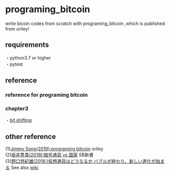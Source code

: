 # programing_bitcoin
write bicoin codes from scratch with programing_bitcoin ,which is published from oriley!
## requirements  
・python3.7 or higher  
・pytest  

## reference  
### reference for programing bitcoin
### chapter3  
・[bit shifting](https://qiita.com/7shi/items/41d262ca11ea16d85abc)

## other reference
(1)[Jimmy Song(2019):programing bitcoin](https://www.amazon.co.jp/Programming-Bitcoin-Learn-Program-Scratch/dp/1492031496)  oriley  
(2)[坂井豊貴(2019):暗号通貨 vs 国家](https://www.amazon.co.jp/%E6%9A%97%E5%8F%B7%E9%80%9A%E8%B2%A8VS-%E5%9B%BD%E5%AE%B6-%E3%83%93%E3%83%83%E3%83%88%E3%82%B3%E3%82%A4%E3%83%B3%E3%81%AF%E7%B5%82%E3%82%8F%E3%82%89%E3%81%AA%E3%81%84-SB%E6%96%B0%E6%9B%B8-%E5%9D%82%E4%BA%95-%E8%B1%8A%E8%B2%B4/dp/479739823X/ref=sr_1_1?__mk_ja_JP=%E3%82%AB%E3%82%BF%E3%82%AB%E3%83%8A&keywords=%E6%9A%97%E5%8F%B7%E9%80%9A%E8%B2%A8&qid=1575887239&sr=8-1) SB新書  
(3)[野口悠紀雄(2018:)仮想通貨はどうなるか バブルが終わり、新しい進化が始まる]()
See also [wiki](https://github.com/biwajima-taro/programing_bitcoin/wiki)
